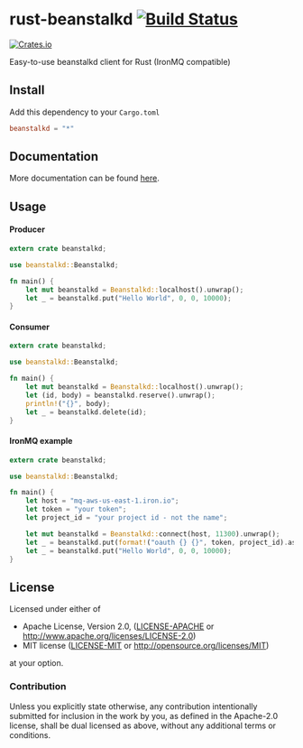 rust-beanstalkd [![Build Status](https://travis-ci.org/schickling/rust-beanstalkd.svg)](https://travis-ci.org/schickling/rust-beanstalkd)
===============
[![Crates.io](https://img.shields.io/crates/v/beanstalkd.svg)](https://crates.io/crates/beanstalkd)

Easy-to-use beanstalkd client for Rust (IronMQ compatible)

## Install

Add this dependency to your `Cargo.toml`

```toml
beanstalkd = "*"
```

## Documentation

More documentation can be found [here](http://schickling.me/rust-beanstalkd).

## Usage

#### Producer

```rs
extern crate beanstalkd;

use beanstalkd::Beanstalkd;

fn main() {
    let mut beanstalkd = Beanstalkd::localhost().unwrap();
    let _ = beanstalkd.put("Hello World", 0, 0, 10000);
}
```

#### Consumer

```rs
extern crate beanstalkd;

use beanstalkd::Beanstalkd;

fn main() {
    let mut beanstalkd = Beanstalkd::localhost().unwrap();
    let (id, body) = beanstalkd.reserve().unwrap();
    println!("{}", body);
    let _ = beanstalkd.delete(id);
}
```

#### IronMQ example

```rs
extern crate beanstalkd;

use beanstalkd::Beanstalkd;

fn main() {
    let host = "mq-aws-us-east-1.iron.io";
    let token = "your token";
    let project_id = "your project id - not the name";

    let mut beanstalkd = Beanstalkd::connect(host, 11300).unwrap();
    let _ = beanstalkd.put(format!("oauth {} {}", token, project_id).as_slice(), 0, 0, 10000);
    let _ = beanstalkd.put("Hello World", 0, 0, 10000);
}
```

## License

Licensed under either of

 * Apache License, Version 2.0, ([LICENSE-APACHE](LICENSE-APACHE) or http://www.apache.org/licenses/LICENSE-2.0)
 * MIT license ([LICENSE-MIT](LICENSE-MIT) or http://opensource.org/licenses/MIT)

at your option.

### Contribution

Unless you explicitly state otherwise, any contribution intentionally
submitted for inclusion in the work by you, as defined in the Apache-2.0
license, shall be dual licensed as above, without any additional terms or
conditions.
